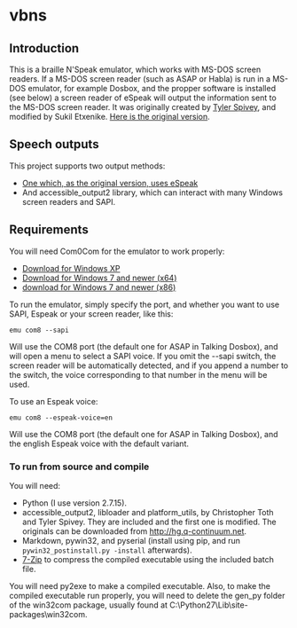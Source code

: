 # vbns
## Introduction
This is a braille N'Speak emulator, which works with MS-DOS screen readers. If a MS-DOS screen reader (such as ASAP or Habla) is run in a MS-DOS emulator, for example Dosbox, and the propper software is installed (see below) a screen reader of eSpeak will output the information sent to the MS-DOS screen reader. It was originally created by [Tyler Spivey](https://www.allinaccess.com), and modified by Sukil Etxenike. [Here is the original version](http://batsupport.com/unsupported/dosbox/vbns.zip).

## Speech outputs
This project supports two output methods:

* [One  which, as the original version, uses eSpeak](https://github.com/sukiletxe/vbns-espeak)
* And accessible_output2 library, which can interact with many Windows screen readers and SAPI.

## Requirements
You will need Com0Com for the emulator to work properly:

* [Download for Windows XP](http://sourceforge.net/projects/com0com/files/com0com/3.0.0.0/com0com-3.0.0.0-i386-and-x64-unsigned.zip/download)
* [Download for Windows 7 and newer (x64)](http://code.google.com/p/powersdr-iq/downloads/detail?name=setup_com0com_W7_x64_signed.exe&can=2&q=)
* [download for Windows 7 and newer (x86)](http://code.google.com/p/powersdr-iq/downloads/detail?name=setup_com0com_W7_x86_signed.exe&can=2&q=)

To run the emulator, simply specify the port, and whether you want to use SAPI, Espeak or your screen reader, like this:

`emu com8 --sapi`

Will use the COM8 port (the default one for ASAP in Talking Dosbox), and will open a menu to select a SAPI voice. If you omit the --sapi switch, the screen reader will be automatically detected, and if you append a number to the switch, the voice corresponding to that number in the menu will be used.

To use an Espeak voice:

`emu com8 --espeak-voice=en`

Will use the COM8 port (the default one for ASAP in Talking Dosbox), and the english Espeak voice with the default variant.

### To run from source and compile
You will need:

* Python (I use version 2.7.15).
* accessible_output2, libloader and platform_utils, by Christopher Toth and Tyler Spivey. They are included and the first one is modified. The originals can be downloaded from <http://hg.q-continuum.net>.
* Markdown, pywin32, and pyserial (install using pip, and run `pywin32_postinstall.py -install` afterwards).
* [7-Zip](http://7-zip.org) to compress the compiled executable using the included batch file.

You will need py2exe to make a compiled executable. Also, to make the compiled executable run properly, you will need to delete the gen_py folder of the win32com package, usually found at C:\Python27\Lib\site-packages\win32com.

